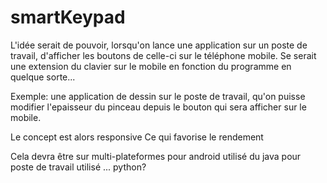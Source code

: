 # smartKeypad

L'idée serait de pouvoir, lorsqu'on lance une application sur un poste de travail, d'afficher les boutons de celle-ci sur le téléphone mobile.
Se serait une extension du clavier sur le mobile en fonction du programme en quelque sorte...

Exemple: une application de dessin sur le poste de travail, qu'on puisse modifier l'epaisseur du pinceau depuis le bouton qui sera afficher sur le mobile.

Le concept est alors responsive
Ce qui favorise le rendement

Cela devra être sur multi-plateformes
pour android utilisé du java
pour poste de travail utilisé ... python?
